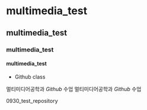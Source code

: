 # multimedia_test
## multimedia_test
### multimedia_test
#### multimedia_test

+ Github class

멀티미디어공학과 *Github* 수업 
멀티미디어공학과 _Github_ 수업

0930_test_repository

